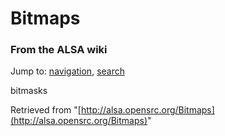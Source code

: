 Bitmaps
=======

### From the ALSA wiki

Jump to: [navigation](#mw-head), [search](#p-search)

bitmasks

Retrieved from
"[http://alsa.opensrc.org/Bitmaps](http://alsa.opensrc.org/Bitmaps)"

